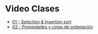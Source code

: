 # Video Clases

- [01 - Selection & Insertion sort](https://youtu.be/lAjpFcZSdkY)
- [02 - Propiedades y cotas de ordenación](https://youtu.be/OubQZldZIo4)
